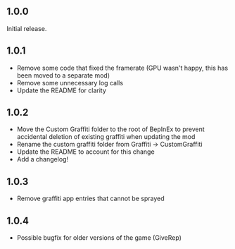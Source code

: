 ## 1.0.0
Initial release.

## 1.0.1
- Remove some code that fixed the framerate (GPU wasn't happy, this has been moved to a separate mod)
- Remove some unnecessary log calls
- Update the README for clarity

## 1.0.2
- Move the Custom Graffiti folder to the root of BepInEx to prevent accidental deletion of existing graffiti when updating the mod
- Rename the custom graffiti folder from Graffiti -> CustomGraffiti
- Update the README to account for this change
- Add a changelog!

## 1.0.3
- Remove graffiti app entries that cannot be sprayed

## 1.0.4
- Possible bugfix for older versions of the game (GiveRep)